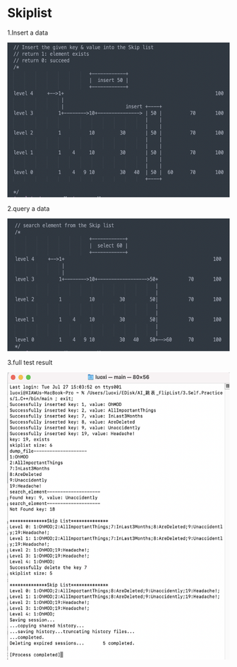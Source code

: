 # Skiplist

1.Insert a data

<img src="docs/1.insert.png" width="550" height="350"> 

2.query a data

<img src="docs/2.select.png" width="550" height="300"> 

3.full test result

<img align='left' src="docs/3.result.png" width="550" height="650">  
